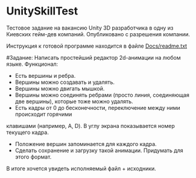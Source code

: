 UnitySkillTest
==============
Тестовое задание на вакансию Unity 3D разработчика в одну из Киевских гейм-дев компаний. 
Опубликовано с разрешения компании. 

Инструкция к готовой программе находится в файле [Docs/readme.txt](https://github.com/igork-dev/UnitySkillTest/blob/master/Docs/readme.txt)

#Задание:
Написать простейший редактор 2d-анимации на любом языке.
Функционал:
- Есть вершины и ребра.
- Вершины можно создавать и удалять.
- Вершины можно двигать мышкой.
- Вершины можно соединять ребрами (просто линия, соединяющая две вершины), которые тоже можно удалять.
- Есть кадры от 0 до бесконечности, переключение между ними происходит горячими 

клавишами (например, A, D). В углу экрана показывается номер текущего кадра. 
- Положение вершин запоминается для каждого кадра.
- Сделать сохранение и загрузку такой анимации. Придумать для этого формат.

В итоге хочется увидеть исполняемый файл + исходники.
